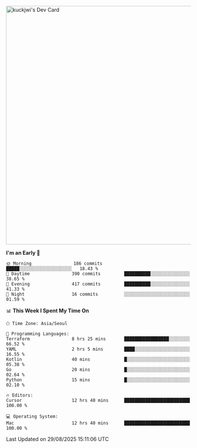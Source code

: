 <a href="https://app.daily.dev/kuckhwancho"><img src="https://api.daily.dev/devcards/v2/efef39c8028947428b3c0b486b9cd9b6.png?r=iz2&type=wide" width="652" alt="kuckjwi's Dev Card"/></a>

<!--START_SECTION:waka-->
**I'm an Early 🐤** 

```text
🌞 Morning                186 commits         █████░░░░░░░░░░░░░░░░░░░░   18.43 % 
🌆 Daytime                390 commits         ██████████░░░░░░░░░░░░░░░   38.65 % 
🌃 Evening                417 commits         ██████████░░░░░░░░░░░░░░░   41.33 % 
🌙 Night                  16 commits          ░░░░░░░░░░░░░░░░░░░░░░░░░   01.59 % 
```


📊 **This Week I Spent My Time On** 

```text
🕑︎ Time Zone: Asia/Seoul

💬 Programming Languages: 
Terraform                8 hrs 25 mins       █████████████████░░░░░░░░   66.52 % 
YAML                     2 hrs 5 mins        ████░░░░░░░░░░░░░░░░░░░░░   16.55 % 
Kotlin                   40 mins             █░░░░░░░░░░░░░░░░░░░░░░░░   05.38 % 
Go                       20 mins             █░░░░░░░░░░░░░░░░░░░░░░░░   02.64 % 
Python                   15 mins             █░░░░░░░░░░░░░░░░░░░░░░░░   02.10 % 

🔥 Editors: 
Cursor                   12 hrs 40 mins      █████████████████████████   100.00 % 

💻 Operating System: 
Mac                      12 hrs 40 mins      █████████████████████████   100.00 % 
```


 Last Updated on 29/08/2025 15:11:06 UTC
<!--END_SECTION:waka-->
